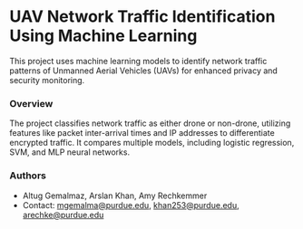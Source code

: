 # UAV Network Traffic Identification Using Machine Learning

This project uses machine learning models to identify network traffic patterns of Unmanned Aerial Vehicles (UAVs) for enhanced privacy and security monitoring.

### Overview
The project classifies network traffic as either drone or non-drone, utilizing features like packet inter-arrival times and IP addresses to differentiate encrypted traffic. It compares multiple models, including logistic regression, SVM, and MLP neural networks.

### Authors
- Altug Gemalmaz, Arslan Khan, Amy Rechkemmer
- Contact: mgemalma@purdue.edu, khan253@purdue.edu, arechke@purdue.edu
